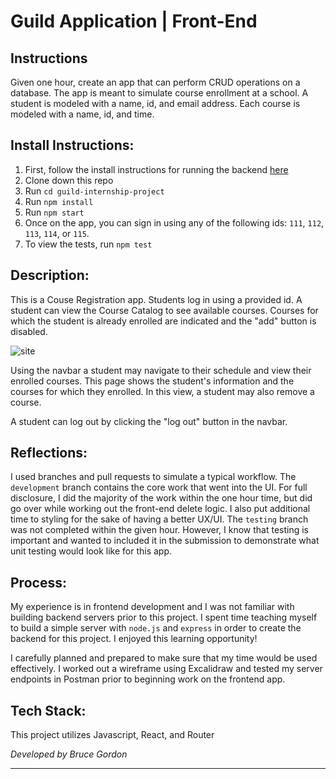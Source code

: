 # Guild Application | Front-End 

## Instructions
Given one hour, create an app that can perform CRUD operations on a database. The app is meant to simulate course enrollment at a school.  A student is modeled with a name, id, and email address.  Each course is modeled with a name, id, and time.

## Install Instructions:
1. First, follow the install instructions for running the backend [here](https://github.com/bruce-gordon/guild-project-server)
2. Clone down this repo
3. Run `cd guild-internship-project`
4. Run `npm install`
5. Run `npm start`
6. Once on the app, you can sign in using any of the following ids: `111`, `112`, `113`, `114`, or `115`.
7. To view the tests, run `npm test`

## Description:
This is a Couse Registration app.  Students log in using a provided id.  A student can view the Course Catalog to see available courses.  Courses for which the student is already enrolled are indicated and the "add" button is disabled.  

![site](https://user-images.githubusercontent.com/51416773/112075528-4feb8380-8b3e-11eb-8e60-2e24c3208f62.gif)

Using the navbar a student may navigate to their schedule and view their enrolled courses.  This page shows the student's information and the courses for which they enrolled.  In this view, a student may also remove a course.

A student can log out by clicking the "log out" button in the navbar.

## Reflections:
I used branches and pull requests to simulate a typical workflow.  The `development` branch contains the core work that went into the UI.  For full disclosure, I did the majority of the work within the one hour time, but did go over while working out the front-end delete logic.  I also put additional time to styling for the sake of having a better UX/UI.  The `testing` branch was not completed within the given hour.  However, I know that testing is important and wanted to included it in the submission to demonstrate what unit testing would look like for this app.

## Process:
My experience is in frontend development and I was not familiar with building backend servers prior to this project.  I spent time teaching myself to build a simple server with `node.js` and `express` in order to create the backend for this project.  I enjoyed this learning opportunity!

I carefully planned and prepared to make sure that my time would be used effectively.  I worked out a wireframe using Excalidraw and tested my server endpoints in Postman prior to beginning work on the frontend app.

## Tech Stack:
This project utilizes Javascript, React, and Router

*Developed by Bruce Gordon*
*****************************************************************************
